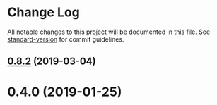 # Change Log

All notable changes to this project will be documented in this file. See [standard-version](https://github.com/conventional-changelog/standard-version) for commit guidelines.

## [0.8.2](https://github.com/awill1988/react-cognito-identity/compare/v0.8.1...v0.8.2) (2019-03-04)



<a name="0.4.0"></a>
# 0.4.0 (2019-01-25)
